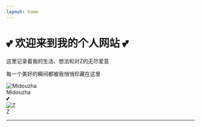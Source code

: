 ```yaml
---
layout: home
---
```


<div class="home-intro">
  <h1>💕 欢迎来到我的个人网站 💕</h1>
  <p>这里记录着我的生活、想法和对Z的无尽爱意</p>
  <p>每一个美好的瞬间都被我悄悄珍藏在这里</p>
  
  <!-- 情侣头像 -->
  <div class="couple-avatars">
    <div class="avatar-container">
      <img src="{{ '/assets/sheep_head.webp' | relative_url }}" alt="Midouzha" class="avatar-img">
      <div class="avatar-label">Midouzha</div>
    </div>
    <div class="love-heart">💕</div>
    <div class="avatar-container">
      <img src="{{ '/assets/z_con.jpg' | relative_url }}" alt="Z" class="avatar-img">
      <div class="avatar-label">Z</div>
    </div>
  </div>
</div>

---

